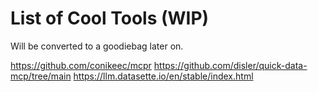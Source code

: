 # List of Cool Tools (WIP)

Will be converted to a goodiebag later on.

https://github.com/conikeec/mcpr
https://github.com/disler/quick-data-mcp/tree/main
https://llm.datasette.io/en/stable/index.html


